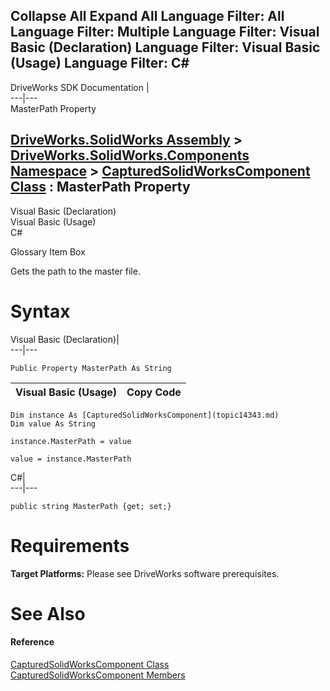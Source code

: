Collapse All Expand All Language Filter: All  Language Filter: Multiple  Language Filter: Visual Basic (Declaration) Language Filter: Visual Basic (Usage) Language Filter: C#  
---  
DriveWorks SDK Documentation  |   
---|---  
MasterPath Property   
  
[DriveWorks.SolidWorks Assembly](topic13342.md) > [DriveWorks.SolidWorks.Components Namespace](topic13925.md) > [CapturedSolidWorksComponent Class](topic14343.md) : MasterPath Property  
---  
  
Visual Basic (Declaration)    
Visual Basic (Usage)    
C# 

Glossary Item Box

Gets the path to the master file. 

# Syntax

Visual Basic (Declaration)|   
---|---  
      
    
    Public Property MasterPath As String  
  
Visual Basic (Usage)| Copy Code  
---|---  
      
    
    Dim instance As [CapturedSolidWorksComponent](topic14343.md)
    Dim value As String
     
    instance.MasterPath = value
     
    value = instance.MasterPath  
  
C#|   
---|---  
      
    
    public string MasterPath {get; set;}  
  
# Requirements

**Target Platforms:** Please see DriveWorks software prerequisites.

# See Also

#### Reference

[CapturedSolidWorksComponent Class](topic14343.md)   
[CapturedSolidWorksComponent Members](topic14344.md)


